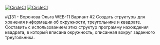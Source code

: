 [![CircleCI](https://img.shields.io/badge/build-success-ff69b4)](https://app.circleci.com/pipelines/github/vorolga/TP-C_CPP/109/workflows/f0181ddf-3765-4a69-9e6e-892b51e4037a/jobs/112/steps)
[![CircleCI](https://img.shields.io/badge/coverage-100%25-9cf)](https://112-415650598-gh.circle-artifacts.com/0/tp_iz1/coverage/coverage.html)

#ДЗ1 - Воронова Ольга WEB-11
Вариант #2
Создать структуры для хранения информации об окружности, треугольнике и квадрате. Составить с использованием этих структур программу нахождения квадрата, в который вписана окружность, описанная вокруг заданного треугольника.